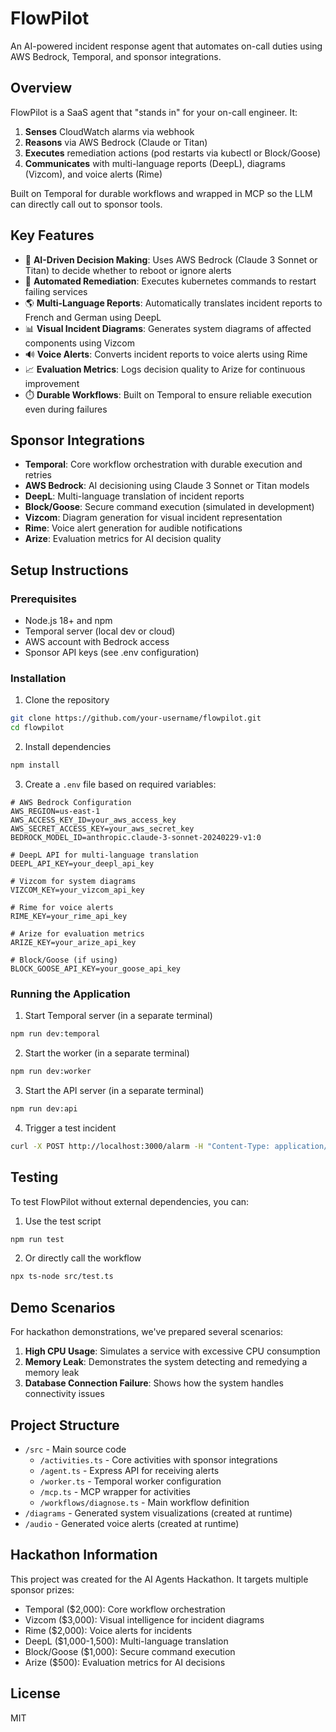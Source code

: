 # FlowPilot

An AI-powered incident response agent that automates on-call duties using AWS Bedrock, Temporal, and sponsor integrations.

## Overview

FlowPilot is a SaaS agent that "stands in" for your on-call engineer. It:

1. **Senses** CloudWatch alarms via webhook
2. **Reasons** via AWS Bedrock (Claude or Titan)
3. **Executes** remediation actions (pod restarts via kubectl or Block/Goose)
4. **Communicates** with multi-language reports (DeepL), diagrams (Vizcom), and voice alerts (Rime)

Built on Temporal for durable workflows and wrapped in MCP so the LLM can directly call out to sponsor tools.

## Key Features

- 🧠 **AI-Driven Decision Making**: Uses AWS Bedrock (Claude 3 Sonnet or Titan) to decide whether to reboot or ignore alerts
- 🔄 **Automated Remediation**: Executes kubernetes commands to restart failing services
- 🌎 **Multi-Language Reports**: Automatically translates incident reports to French and German using DeepL
- 📊 **Visual Incident Diagrams**: Generates system diagrams of affected components using Vizcom
- 🔊 **Voice Alerts**: Converts incident reports to voice alerts using Rime
- 📈 **Evaluation Metrics**: Logs decision quality to Arize for continuous improvement
- ⏱️ **Durable Workflows**: Built on Temporal to ensure reliable execution even during failures

## Sponsor Integrations

- **Temporal**: Core workflow orchestration with durable execution and retries
- **AWS Bedrock**: AI decisioning using Claude 3 Sonnet or Titan models
- **DeepL**: Multi-language translation of incident reports
- **Block/Goose**: Secure command execution (simulated in development)
- **Vizcom**: Diagram generation for visual incident representation
- **Rime**: Voice alert generation for audible notifications
- **Arize**: Evaluation metrics for AI decision quality

## Setup Instructions

### Prerequisites

- Node.js 18+ and npm
- Temporal server (local dev or cloud)
- AWS account with Bedrock access
- Sponsor API keys (see .env configuration)

### Installation

1. Clone the repository
```bash
git clone https://github.com/your-username/flowpilot.git
cd flowpilot
```

2. Install dependencies
```bash
npm install
```

3. Create a `.env` file based on required variables:
```env
# AWS Bedrock Configuration
AWS_REGION=us-east-1
AWS_ACCESS_KEY_ID=your_aws_access_key
AWS_SECRET_ACCESS_KEY=your_aws_secret_key
BEDROCK_MODEL_ID=anthropic.claude-3-sonnet-20240229-v1:0

# DeepL API for multi-language translation
DEEPL_API_KEY=your_deepl_api_key

# Vizcom for system diagrams
VIZCOM_KEY=your_vizcom_api_key

# Rime for voice alerts
RIME_KEY=your_rime_api_key

# Arize for evaluation metrics
ARIZE_KEY=your_arize_api_key

# Block/Goose (if using)
BLOCK_GOOSE_API_KEY=your_goose_api_key
```

### Running the Application

1. Start Temporal server (in a separate terminal)
```bash
npm run dev:temporal
```

2. Start the worker (in a separate terminal)
```bash
npm run dev:worker
```

3. Start the API server (in a separate terminal)
```bash
npm run dev:api
```

4. Trigger a test incident
```bash
curl -X POST http://localhost:3000/alarm -H "Content-Type: application/json" -d '{"AlarmName": "high-cpu-usage"}'
```

## Testing

To test FlowPilot without external dependencies, you can:

1. Use the test script
```bash
npm run test
```

2. Or directly call the workflow
```bash
npx ts-node src/test.ts
```

## Demo Scenarios

For hackathon demonstrations, we've prepared several scenarios:

1. **High CPU Usage**: Simulates a service with excessive CPU consumption
2. **Memory Leak**: Demonstrates the system detecting and remedying a memory leak
3. **Database Connection Failure**: Shows how the system handles connectivity issues

## Project Structure

- `/src` - Main source code
  - `/activities.ts` - Core activities with sponsor integrations
  - `/agent.ts` - Express API for receiving alerts
  - `/worker.ts` - Temporal worker configuration
  - `/mcp.ts` - MCP wrapper for activities
  - `/workflows/diagnose.ts` - Main workflow definition
- `/diagrams` - Generated system visualizations (created at runtime)
- `/audio` - Generated voice alerts (created at runtime)

## Hackathon Information

This project was created for the AI Agents Hackathon. It targets multiple sponsor prizes:

- Temporal ($2,000): Core workflow orchestration
- Vizcom ($3,000): Visual intelligence for incident diagrams
- Rime ($2,000): Voice alerts for incidents
- DeepL ($1,000-1,500): Multi-language translation
- Block/Goose ($1,000): Secure command execution
- Arize ($500): Evaluation metrics for AI decisions

## License

MIT 